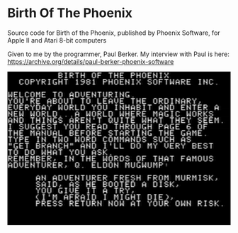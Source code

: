 # Birth Of The Phoenix
Source code for Birth of the Phoenix, published by Phoenix Software, for Apple II and Atari 8-bit computers

Given to me by the programmer, Paul Berker. My interview with Paul is here: https://archive.org/details/paul-berker-phoenix-software

![screenshot](birth-screenshot.png)
